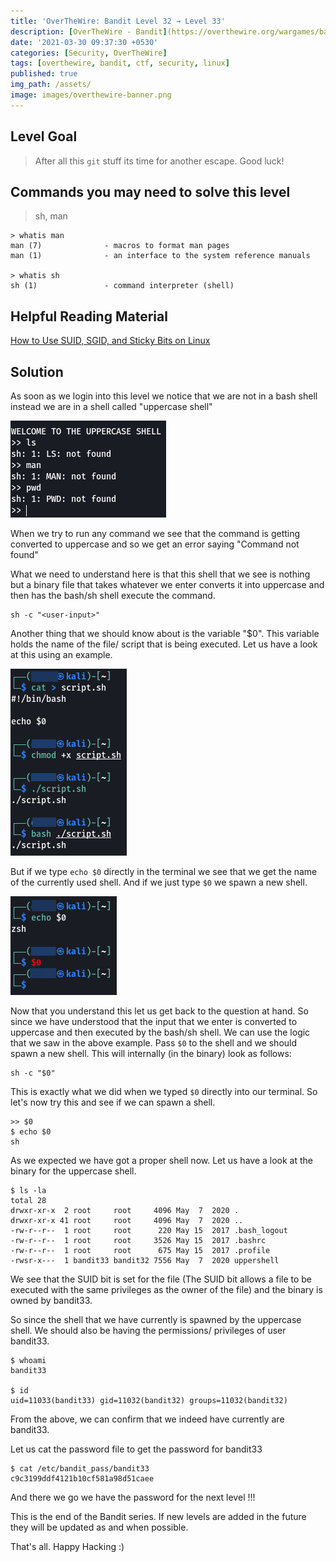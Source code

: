 ```yaml
---
title: 'OverTheWire: Bandit Level 32 → Level 33'
description: [OverTheWire - Bandit](https://overthewire.org/wargames/bandit/bandit33.html)'
date: '2021-03-30 09:37:30 +0530'
categories: [Security, OverTheWire]
tags: [overthewire, bandit, ctf, security, linux]
published: true
img_path: /assets/
image: images/overthewire-banner.png
---
```


## Level Goal

> After all this `git` stuff its time for another escape. Good luck!

## Commands you may need to solve this level

> sh, man

```
> whatis man  
man (7)              - macros to format man pages
man (1)              - an interface to the system reference manuals

> whatis sh        
sh (1)               - command interpreter (shell)
```

## Helpful Reading Material

[How to Use SUID, SGID, and Sticky Bits on Linux](https://www.howtogeek.com/656646/how-to-use-suid-sgid-and-sticky-bits-on-linux/)

## Solution

As soon as we login into this level we notice that we are not in a bash shell instead we are in a shell called "uppercase shell"

![Uppercase Shell|240](images/bandit-32-33/uppercase-shell.png)

When we try to run any command we see that the command is getting converted to uppercase and so we get an error saying "Command not found"

What we need to understand here is that this shell that we see is nothing but a binary file that takes whatever we enter converts it into uppercase and then has the bash/sh shell execute the command.

```
sh -c "<user-input>"
```

Another thing that we should know about is the variable "$0". This variable holds the name of the file/ script that is being executed. Let us have a look at this using an example.

![Shell Name Variable|160](images/bandit-32-33/shell-name.png)

But if we type `echo $0` directly in the terminal we see that we get the name of the currently used shell. And if we just type `$0` we spawn a new shell.

![View Shell Name|160](images/bandit-32-33/shell-name-2.png)

Now that you understand this let us get back to the question at hand. So since we have understood that the input that we enter is converted to uppercase and then executed by the bash/sh shell. We can use the logic that we saw in the above example. Pass `$0` to the shell and we should spawn a new shell. This will internally (in the binary) look as follows:

```
sh -c "$0"
```

This is exactly what we did when we typed `$0` directly into our terminal. So let's now try this and see if we can spawn a shell.

```
>> $0  
$ echo $0  
sh
```

As we expected we have got a proper shell now. Let us have a look at the binary for the uppercase shell.

```
$ ls -la                       
total 28  
drwxr-xr-x  2 root     root     4096 May  7  2020 .  
drwxr-xr-x 41 root     root     4096 May  7  2020 ..  
-rw-r--r--  1 root     root      220 May 15  2017 .bash_logout  
-rw-r--r--  1 root     root     3526 May 15  2017 .bashrc  
-rw-r--r--  1 root     root      675 May 15  2017 .profile  
-rwsr-x---  1 bandit33 bandit32 7556 May  7  2020 uppershell
```

We see that the SUID bit is set for the file (The SUID bit allows a file to be executed with the same privileges as the owner of the file) and the binary is owned by bandit33.

So since the shell that we have currently is spawned by the uppercase shell. We should also be having the permissions/ privileges of user bandit33.

```
$ whoami  
bandit33

$ id  
uid=11033(bandit33) gid=11032(bandit32) groups=11032(bandit32)
```

From the above, we can confirm that we indeed have currently are bandit33.

Let us cat the password file to get the password for bandit33

```
$ cat /etc/bandit_pass/bandit33  
c9c3199ddf4121b10cf581a98d51caee
```

And there we go we have the password for the next level !!!

This is the end of the Bandit series. If new levels are added in the future they will be updated as and when possible.

That's all. Happy Hacking :)